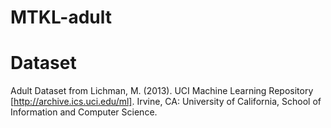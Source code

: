 # MTKL-adult

# Dataset
Adult Dataset from Lichman, M. (2013). UCI Machine Learning Repository [http://archive.ics.uci.edu/ml]. Irvine, CA: University of California, School of Information and Computer Science.
